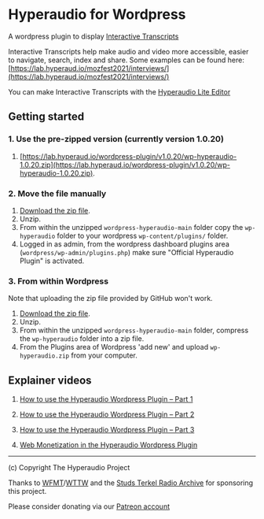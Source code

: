 # Hyperaudio for Wordpress
A wordpress plugin to display [Interactive Transcripts](https://en.wikipedia.org/wiki/Interactive_transcripts)

Interactive Transcripts help make audio and video more accessible, easier to navigate, search, index and share. Some examples can be found here: [https://lab.hyperaud.io/mozfest2021/interviews/](https://lab.hyperaud.io/mozfest2021/interviews/)

You can make Interactive Transcripts with the [Hyperaudio Lite Editor](https://github.com/hyperaudio/hyperaudio-lite-editor)

## Getting started

### 1. Use the pre-zipped version (currently version 1.0.20)

1. [https://lab.hyperaud.io/wordpress-plugin/v1.0.20/wp-hyperaudio-1.0.20.zip](https://lab.hyperaud.io/wordpress-plugin/v1.0.20/wp-hyperaudio-1.0.20.zip).

### 2. Move the file manually

1. [Download the zip file](https://github.com/hyperaudio/wordpress-hyperaudio/archive/refs/heads/main.zip).
2. Unzip. 
3. From within the unzipped `wordpress-hyperaudio-main` folder copy the `wp-hyperaudio` folder to your wordpress `wp-content/plugins/` folder.
4. Logged in as admin, from the wordpress dashboard plugins area (`wordpress/wp-admin/plugins.php`) make sure "Official Hyperaudio Plugin" is activated.

### 3. From within Wordpress

Note that uploading the zip file provided by GitHub won't work.

1. [Download the zip file](https://github.com/hyperaudio/wordpress-hyperaudio/archive/refs/heads/main.zip).
2. Unzip.
3. From within the unzipped `wordpress-hyperaudio-main` folder, compress the `wp-hyperaudio` folder into a zip file.
4. From the Plugins area of Wordpress 'add new' and upload `wp-hyperaudio.zip` from your computer.

## Explainer videos
1. [How to use the Hyperaudio Wordpress Plugin – Part 1](https://youtu.be/3Qpq8kj4PxM)
2. [How to use the Hyperaudio Wordpress Plugin – Part 2](https://youtu.be/vIXHCYYSFM0)
3. [How to use the Hyperaudio Wordpress Plugin – Part 3](https://youtu.be/ly08N9S1ZlE)



4. [Web Monetization in the Hyperaudio Wordpress Plugin](https://youtu.be/8kRNh8iBkVk)

---
(c) Copyright The Hyperaudio Project 

Thanks to [WFMT](https://www.wfmt.com)/[WTTW](https://www.wttw.com) and the [Studs Terkel Radio Archive](https://studsterkel.wfmt.com/) for sponsoring this project.

Please consider donating via our [Patreon account](https://patreon.com/hyperaudio)
